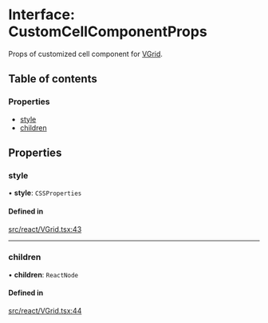 # Interface: CustomCellComponentProps

Props of customized cell component for [VGrid](../API.md#vgrid).

## Table of contents

### Properties

- [style](CustomCellComponentProps.md#style)
- [children](CustomCellComponentProps.md#children)

## Properties

### style

• **style**: `CSSProperties`

#### Defined in

[src/react/VGrid.tsx:43](https://github.com/inokawa/virtua/blob/ad81df01/src/react/VGrid.tsx#L43)

___

### children

• **children**: `ReactNode`

#### Defined in

[src/react/VGrid.tsx:44](https://github.com/inokawa/virtua/blob/ad81df01/src/react/VGrid.tsx#L44)
